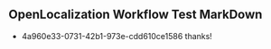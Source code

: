 ## OpenLocalization Workflow Test MarkDown
* 4a960e33-0731-42b1-973e-cdd610ce1586 thanks!

<!--HONumber=Jul16_HO3-->


